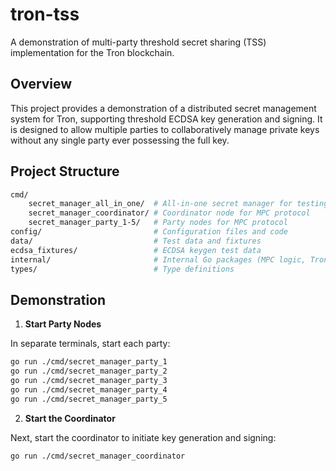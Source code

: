 # tron-tss

A demonstration of multi-party threshold secret sharing (TSS) implementation for the Tron blockchain.

## Overview

This project provides a demonstration of a distributed secret management system for Tron, supporting threshold ECDSA key generation and signing. It is designed to allow multiple parties to collaboratively manage private keys without any single party ever possessing the full key.

## Project Structure

```bash
cmd/
    secret_manager_all_in_one/  # All-in-one secret manager for testing/demo
    secret_manager_coordinator/ # Coordinator node for MPC protocol
    secret_manager_party_1-5/   # Party nodes for MPC protocol
config/                         # Configuration files and code
data/                           # Test data and fixtures
ecdsa_fixtures/                 # ECDSA keygen test data
internal/                       # Internal Go packages (MPC logic, Tron integration, utilities)
types/                          # Type definitions
```

## Demonstration

1. **Start Party Nodes**

In separate terminals, start each party:

```bash
go run ./cmd/secret_manager_party_1
go run ./cmd/secret_manager_party_2
go run ./cmd/secret_manager_party_3
go run ./cmd/secret_manager_party_4
go run ./cmd/secret_manager_party_5
```

2. **Start the Coordinator**

Next, start the coordinator to initiate key generation and signing:

```bash
go run ./cmd/secret_manager_coordinator
```

